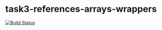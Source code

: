 # task3-references-arrays-wrappers

[![Build Status](https://travis-ci.com/itmo-java-basics-2020/task3-references-arrays-wrappers-KitsuNeko256.svg?branch=master)](https://travis-ci.com/itmo-java-basics-2020/task3-references-arrays-wrappers-KitsuNeko256)
